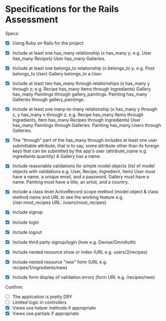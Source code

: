 # Specifications for the Rails Assessment

Specs:
- [x] Using Ruby on Rails for the project
- [x] Include at least one has_many relationship (x has_many y; e.g. User has_many Recipes)
        User has_many Galleries.
- [x] Include at least one belongs_to relationship (x belongs_to y; e.g. Post belongs_to User)
        Gallery belongs_to a User.
- [x] Include at least two has_many through relationships (x has_many y through z; e.g. Recipe has_many Items through Ingredients)
        Gallery has_many Paintings through gallery_paintings. Painting has_many Galleries through gallery_paintings.
- [x] Include at least one many-to-many relationship (x has_many y through z, y has_many x through z; e.g. Recipe has_many Items through Ingredients, Item has_many Recipes through Ingredients)
        User has_many Paintings through Galleries. Painting has_many Users through Galleries.
- [x] The "through" part of the has_many through includes at least one user submittable attribute, that is to say, some attribute other than its foreign keys that can be submitted by the app's user (attribute_name e.g. ingredients.quantity)
        A Gallery has a name.
- [x] Include reasonable validations for simple model objects (list of model objects with validations e.g. User, Recipe, Ingredient, Item)
        User must have a name, a unique email, and a password.
        Gallery must have a name.
        Painting must have a title, an artist, and a country.
- [x] Include a class level ActiveRecord scope method (model object & class method name and URL to see the working feature e.g. User.most_recipes URL: /users/most_recipes)

- [x] Include signup
- [x] Include login
- [x] Include logout
- [x] Include third party signup/login (how e.g. Devise/OmniAuth)
- [x] Include nested resource show or index (URL e.g. users/2/recipes)
- [x] Include nested resource "new" form (URL e.g. recipes/1/ingredients/new)
- [x] Include form display of validation errors (form URL e.g. /recipes/new)

Confirm:
- [ ] The application is pretty DRY
- [ ] Limited logic in controllers
- [x] Views use helper methods if appropriate
- [x] Views use partials if appropriate